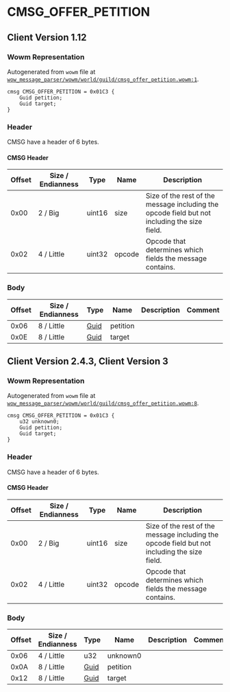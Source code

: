 # CMSG_OFFER_PETITION

## Client Version 1.12

### Wowm Representation

Autogenerated from `wowm` file at [`wow_message_parser/wowm/world/guild/cmsg_offer_petition.wowm:1`](https://github.com/gtker/wow_messages/tree/main/wow_message_parser/wowm/world/guild/cmsg_offer_petition.wowm#L1).
```rust,ignore
cmsg CMSG_OFFER_PETITION = 0x01C3 {
    Guid petition;
    Guid target;
}
```
### Header

CMSG have a header of 6 bytes.

#### CMSG Header

| Offset | Size / Endianness | Type   | Name   | Description |
| ------ | ----------------- | ------ | ------ | ----------- |
| 0x00   | 2 / Big           | uint16 | size   | Size of the rest of the message including the opcode field but not including the size field.|
| 0x02   | 4 / Little        | uint32 | opcode | Opcode that determines which fields the message contains.|

### Body

| Offset | Size / Endianness | Type | Name | Description | Comment |
| ------ | ----------------- | ---- | ---- | ----------- | ------- |
| 0x06 | 8 / Little | [Guid](../spec/packed-guid.md) | petition |  |  |
| 0x0E | 8 / Little | [Guid](../spec/packed-guid.md) | target |  |  |

## Client Version 2.4.3, Client Version 3

### Wowm Representation

Autogenerated from `wowm` file at [`wow_message_parser/wowm/world/guild/cmsg_offer_petition.wowm:8`](https://github.com/gtker/wow_messages/tree/main/wow_message_parser/wowm/world/guild/cmsg_offer_petition.wowm#L8).
```rust,ignore
cmsg CMSG_OFFER_PETITION = 0x01C3 {
    u32 unknown0;
    Guid petition;
    Guid target;
}
```
### Header

CMSG have a header of 6 bytes.

#### CMSG Header

| Offset | Size / Endianness | Type   | Name   | Description |
| ------ | ----------------- | ------ | ------ | ----------- |
| 0x00   | 2 / Big           | uint16 | size   | Size of the rest of the message including the opcode field but not including the size field.|
| 0x02   | 4 / Little        | uint32 | opcode | Opcode that determines which fields the message contains.|

### Body

| Offset | Size / Endianness | Type | Name | Description | Comment |
| ------ | ----------------- | ---- | ---- | ----------- | ------- |
| 0x06 | 4 / Little | u32 | unknown0 |  |  |
| 0x0A | 8 / Little | [Guid](../spec/packed-guid.md) | petition |  |  |
| 0x12 | 8 / Little | [Guid](../spec/packed-guid.md) | target |  |  |

